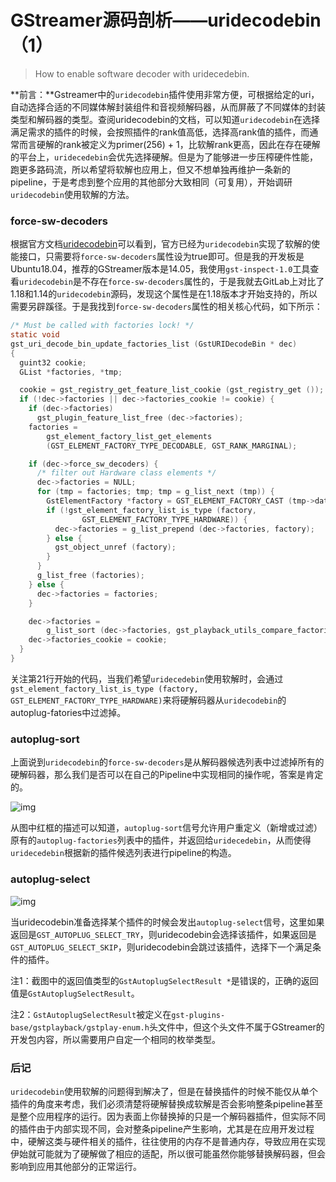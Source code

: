 # GStreamer源码剖析——uridecodebin（1）

> How to enable software decoder with uridecedebin.

**前言：**Gstreamer中的`uridecodebin`插件使用非常方便，可根据给定的uri，自动选择合适的不同媒体解封装组件和音视频解码器，从而屏蔽了不同媒体的封装类型和解码器的类型。查阅uridecodebin的文档，可以知道`uridecodebin`在选择满足需求的插件的时候，会按照插件的rank值高低，选择高rank值的插件，而通常而言硬解的rank被定义为primer(256) + 1，比软解rank更高，因此在存在硬解的平台上，`uridecedebin`会优先选择硬解。但是为了能够进一步压榨硬件性能，跑更多路码流，所以希望将软解也应用上，但又不想单独再维护一条新的pipeline，于是考虑到整个应用的其他部分大致相同（可复用），开始调研`uridecodebin`使用软解的方法。

### force-sw-decoders

根据官方文档[uridecodebin](https://gstreamer.freedesktop.org/documentation/playback/uridecodebin.html?gi-language=c#uridecodebin:force-sw-decoders)可以看到，官方已经为`uridecodebin`实现了软解的使能接口，只需要将`force-sw-decoders`属性设为true即可。但是我的开发板是Ubuntu18.04，推荐的GStreamer版本是14.05，我使用`gst-inspect-1.0`工具查看`uridecodebin`是不存在`force-sw-decoders`属性的，于是我就去GitLab上对比了1.18和1.14的`uridecodebin`源码，发现这个属性是在1.18版本才开始支持的，所以需要另辟蹊径。于是我找到`force-sw-decoders`属性的相关核心代码，如下所示：

```c
/* Must be called with factories lock! */
static void
gst_uri_decode_bin_update_factories_list (GstURIDecodeBin * dec)
{
  guint32 cookie;
  GList *factories, *tmp;

  cookie = gst_registry_get_feature_list_cookie (gst_registry_get ());
  if (!dec->factories || dec->factories_cookie != cookie) {
    if (dec->factories)
      gst_plugin_feature_list_free (dec->factories);
    factories =
        gst_element_factory_list_get_elements
        (GST_ELEMENT_FACTORY_TYPE_DECODABLE, GST_RANK_MARGINAL);

    if (dec->force_sw_decoders) {
      /* filter out Hardware class elements */
      dec->factories = NULL;
      for (tmp = factories; tmp; tmp = g_list_next (tmp)) {
        GstElementFactory *factory = GST_ELEMENT_FACTORY_CAST (tmp->data);
        if (!gst_element_factory_list_is_type (factory,
                GST_ELEMENT_FACTORY_TYPE_HARDWARE)) {
          dec->factories = g_list_prepend (dec->factories, factory);
        } else {
          gst_object_unref (factory);
        }
      }
      g_list_free (factories);
    } else {
      dec->factories = factories;
    }

    dec->factories =
        g_list_sort (dec->factories, gst_playback_utils_compare_factories_func);
    dec->factories_cookie = cookie;
  }
}
```

关注第21行开始的代码，当我们希望`uridecedebin`使用软解时，会通过`gst_element_factory_list_is_type (factory, GST_ELEMENT_FACTORY_TYPE_HARDWARE)`来将硬解码器从`uridecodebin`的autoplug-fatories中过滤掉。

### autoplug-sort

上面说到`uridecodebin`的`force-sw-decoders`是从解码器候选列表中过滤掉所有的硬解码器，那么我们是否可以在自己的Pipeline中实现相同的操作呢，答案是肯定的。

![img](images/spaces%2F-MhpeWY7MyqU9wFIiSlD%2Fuploads%2FAy02TJr1F9hPCwrE5eLp%2Fimage.png)

从图中红框的描述可以知道，`autoplug-sort`信号允许用户重定义（新增或过滤）原有的`autoplug-factories`列表中的插件，并返回给`uridecedebin`，从而使得`uridecedebin`根据新的插件候选列表进行pipeline的构造。

### autoplug-select

![img](images/spaces%2F-MhpeWY7MyqU9wFIiSlD%2Fuploads%2Fphs3wboDq69rwFUO5b26%2Fimage.png)

当uridecodebin准备选择某个插件的时候会发出`autoplug-select`信号，这里如果返回是`GST_AUTOPLUG_SELECT_TRY`，则uridecodebin会选择该插件，如果返回是`GST_AUTOPLUG_SELECT_SKIP`，则uridecodebin会跳过该插件，选择下一个满足条件的插件。

注1：截图中的返回值类型的`GstAutoplugSelectResult *`是错误的，正确的返回值是`GstAutoplugSelectResult`。

注2：`GstAutoplugSelectResult`被定义在`gst-plugins-base/gstplayback/gstplay-enum.h`头文件中，但这个头文件不属于GStreamer的开发包内容，所以需要用户自定一个相同的枚举类型。

### 后记

`uridecodebin`使用软解的问题得到解决了，但是在替换插件的时候不能仅从单个插件的角度来考虑，我们必须清楚将硬解替换成软解是否会影响整条pipeline甚至是整个应用程序的运行。因为表面上你替换掉的只是一个解码器插件，但实际不同的插件由于内部实现不同，会对整条pipeline产生影响，尤其是在应用开发过程中，硬解这类与硬件相关的插件，往往使用的内存不是普通内存，导致应用在实现伊始就可能就为了硬解做了相应的适配，所以很可能虽然你能够替换解码器，但会影响到应用其他部分的正常运行。